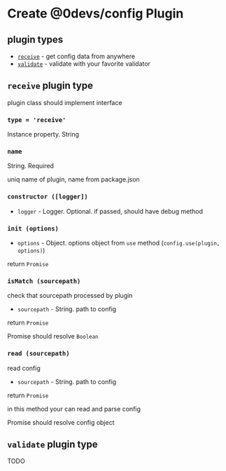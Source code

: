# Create @0devs/config Plugin

## plugin types

- [`receive`](#receive-plugin-type) - get config data from anywhere
- [`validate`](#validate-plugin-type) - validate with your favorite validator


## `receive` plugin type

plugin class should implement interface

### `type = 'receive'`

Instance property. String


### `name`

String. Required

uniq name of plugin, name from package.json


### `constructor ([logger])`

- `logger` - Logger. Optional. if passed, should have debug method



### `init (options)`

- `options` - Object. options object from `use` method (`config.use(plugin, options)`)

return `Promise`



### `isMatch (sourcepath)`

check that sourcepath processed by plugin

- `sourcepath` - String. path to config

return `Promise`

Promise should resolve `Boolean`


### `read (sourcepath)`

read config

- `sourcepath` - String. path to config

return `Promise`

in this method your can read and parse config

Promise should resolve config object


## `validate` plugin type

TODO
